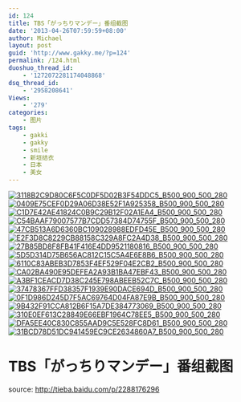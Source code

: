```yaml
---
id: 124
title: TBS「がっちりマンデ​ー」番组截图
date: '2013-04-26T07:59:59+08:00'
author: Michael
layout: post
guid: 'http://www.gakky.me/?p=124'
permalink: /124.html
duoshuo_thread_id:
    - '1272072281174048868'
dsq_thread_id:
    - '2958208641'
Views:
    - '279'
categories:
    - 图片
tags:
    - gakki
    - gakky
    - smile
    - 新垣结衣
    - 日本
    - 美女
---
```


[![3118B2C9D80C6F5C0DF5D02B3F54DDC5_B500_900_500_280](http://www.yui-aragaki.org/wp-content/uploads/img/3118B2C9D80C6F5C0DF5D02B3F54DDC5_B500_900_500_280.jpeg)](http://www.yui-aragaki.org/wp-content/uploads/img/3118B2C9D80C6F5C0DF5D02B3F54DDC5_B1280_1280_580_325.jpeg) [![0409E75CEF0D29A06D38E52F1A925358_B500_900_500_280](http://www.yui-aragaki.org/wp-content/uploads/img/0409E75CEF0D29A06D38E52F1A925358_B500_900_500_280.jpeg)](http://www.yui-aragaki.org/wp-content/uploads/img/0409E75CEF0D29A06D38E52F1A925358_B1280_1280_580_325.jpeg) [![C1D7E42AE41824C0B9C29B12F02A1EA4_B500_900_500_280](http://www.yui-aragaki.org/wp-content/uploads/img/C1D7E42AE41824C0B9C29B12F02A1EA4_B500_900_500_280.jpeg)](http://www.yui-aragaki.org/wp-content/uploads/img/C1D7E42AE41824C0B9C29B12F02A1EA4_B1280_1280_580_325.jpeg) [![C54BAAF79007577B7CDD57384D74755F_B500_900_500_280](http://www.yui-aragaki.org/wp-content/uploads/img/C54BAAF79007577B7CDD57384D74755F_B500_900_500_280.jpeg)](http://www.yui-aragaki.org/wp-content/uploads/img/C54BAAF79007577B7CDD57384D74755F_B1280_1280_580_325.jpeg) [![47CB513A6D6360BC109028988EDFD45E_B500_900_500_280](http://www.yui-aragaki.org/wp-content/uploads/img/47CB513A6D6360BC109028988EDFD45E_B500_900_500_280.jpeg)](http://www.yui-aragaki.org/wp-content/uploads/img/47CB513A6D6360BC109028988EDFD45E_B1280_1280_580_325.jpeg) [![E2F3D8C8229CB88158C329A8FC2A4D38_B500_900_500_280](http://www.yui-aragaki.org/wp-content/uploads/img/E2F3D8C8229CB88158C329A8FC2A4D38_B500_900_500_280.jpeg)](http://www.yui-aragaki.org/wp-content/uploads/img/E2F3D8C8229CB88158C329A8FC2A4D38_B1280_1280_580_325.jpeg) [![27B85BD8F8FB41F416E4DD9521180816_B500_900_500_280](http://www.yui-aragaki.org/wp-content/uploads/img/27B85BD8F8FB41F416E4DD9521180816_B500_900_500_280.jpeg)](http://www.yui-aragaki.org/wp-content/uploads/img/27B85BD8F8FB41F416E4DD9521180816_B1280_1280_580_325.jpeg) [![5D5D314D75B656AC812C15C5A4E6E8B6_B500_900_500_280](http://www.yui-aragaki.org/wp-content/uploads/img/5D5D314D75B656AC812C15C5A4E6E8B6_B500_900_500_280.jpeg)](http://www.yui-aragaki.org/wp-content/uploads/img/5D5D314D75B656AC812C15C5A4E6E8B6_B1280_1280_580_325.jpeg) [![6110C83ABEB3D7853F4EF529F04E2CB2_B500_900_500_280](http://www.yui-aragaki.org/wp-content/uploads/img/6110C83ABEB3D7853F4EF529F04E2CB2_B500_900_500_280.jpeg)](http://www.yui-aragaki.org/wp-content/uploads/img/6110C83ABEB3D7853F4EF529F04E2CB2_B1280_1280_580_325.jpeg) [![CA02BA490E95DEFEA2A93B1BA47EBF43_B500_900_500_280](http://www.yui-aragaki.org/wp-content/uploads/img/CA02BA490E95DEFEA2A93B1BA47EBF43_B500_900_500_280.jpeg)](http://www.yui-aragaki.org/wp-content/uploads/img/CA02BA490E95DEFEA2A93B1BA47EBF43_B1280_1280_580_325.jpeg) [![A3BF1CEACD7D38C245E798ABEEB52C7C_B500_900_500_280](http://www.yui-aragaki.org/wp-content/uploads/img/A3BF1CEACD7D38C245E798ABEEB52C7C_B500_900_500_280.jpeg)](http://www.yui-aragaki.org/wp-content/uploads/img/A3BF1CEACD7D38C245E798ABEEB52C7C_B1280_1280_580_325.jpeg) [![37478367FFD38357F1939E90DACE694D_B500_900_500_280](http://www.yui-aragaki.org/wp-content/uploads/img/37478367FFD38357F1939E90DACE694D_B500_900_500_280.jpeg)](http://www.yui-aragaki.org/wp-content/uploads/img/37478367FFD38357F1939E90DACE694D_B1280_1280_580_325.jpeg) [![0F1D986D245D7F5AC69764D04FA87E9B_B500_900_500_280](http://www.yui-aragaki.org/wp-content/uploads/img/0F1D986D245D7F5AC69764D04FA87E9B_B500_900_500_280.jpeg)](http://www.yui-aragaki.org/wp-content/uploads/img/0F1D986D245D7F5AC69764D04FA87E9B_B1280_1280_580_325.jpeg) [![9B432F91CCA812B6F15A7DE384773069_B500_900_500_280](http://www.yui-aragaki.org/wp-content/uploads/img/9B432F91CCA812B6F15A7DE384773069_B500_900_500_280.jpeg)](http://www.yui-aragaki.org/wp-content/uploads/img/9B432F91CCA812B6F15A7DE384773069_B1280_1280_580_325.jpeg) [![310E0EF613C28849E66EBF1964C78EE5_B500_900_500_280](http://www.yui-aragaki.org/wp-content/uploads/img/310E0EF613C28849E66EBF1964C78EE5_B500_900_500_280.jpeg)](http://www.yui-aragaki.org/wp-content/uploads/img/310E0EF613C28849E66EBF1964C78EE5_B1280_1280_580_325.jpeg) [![DFA5EE40C830C855AAD9C5E528FC8D61_B500_900_500_280](http://www.yui-aragaki.org/wp-content/uploads/img/DFA5EE40C830C855AAD9C5E528FC8D61_B500_900_500_280.jpeg)](http://www.yui-aragaki.org/wp-content/uploads/img/DFA5EE40C830C855AAD9C5E528FC8D61_B1280_1280_580_325.jpeg) [![31BCD78D51DC941459EC9CE2634860A7_B500_900_500_280](http://www.yui-aragaki.org/wp-content/uploads/img/31BCD78D51DC941459EC9CE2634860A7_B500_900_500_280.jpeg)](http://www.yui-aragaki.org/wp-content/uploads/img/31BCD78D51DC941459EC9CE2634860A7_B1280_1280_580_325.jpeg)

[](http://tieba.baidu.com/p/2288176296)


# TBS「がっちりマンデー」番组截图

 [](http://tieba.baidu.com/p/2288176296)


source: <http://tieba.baidu.com/p/2288176296>